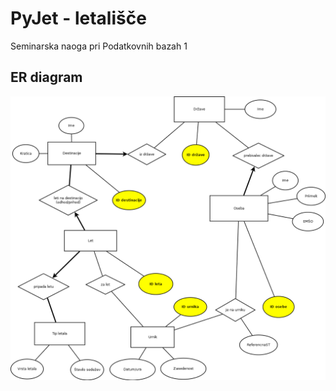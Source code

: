 # PyJet - letališče
Seminarska naoga pri Podatkovnih bazah 1

## ER diagram

![ER diagram](diagrami/pyjet4.png)
